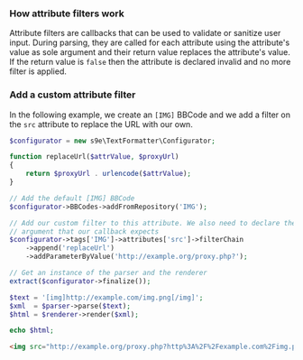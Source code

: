 ### How attribute filters work

Attribute filters are callbacks that can be used to validate or sanitize user input. During parsing, they are called for each attribute using the attribute's value as sole argument and their return value replaces the attribute's value. If the return value is `false` then the attribute is declared invalid and no more filter is applied.


### Add a custom attribute filter

In the following example, we create an `[IMG]` BBCode and we add a filter on the `src` attribute to replace the URL with our own.

```php
$configurator = new s9e\TextFormatter\Configurator;

function replaceUrl($attrValue, $proxyUrl)
{
	return $proxyUrl . urlencode($attrValue);
}

// Add the default [IMG] BBCode
$configurator->BBCodes->addFromRepository('IMG');

// Add our custom filter to this attribute. We also need to declare the second
// argument that our callback expects
$configurator->tags['IMG']->attributes['src']->filterChain
	->append('replaceUrl')
	->addParameterByValue('http://example.org/proxy.php?');

// Get an instance of the parser and the renderer
extract($configurator->finalize());

$text = '[img]http://example.com/img.png[/img]';
$xml  = $parser->parse($text);
$html = $renderer->render($xml);

echo $html;
```
```html
<img src="http://example.org/proxy.php?http%3A%2F%2Fexample.com%2Fimg.png" title="" alt="">
```
